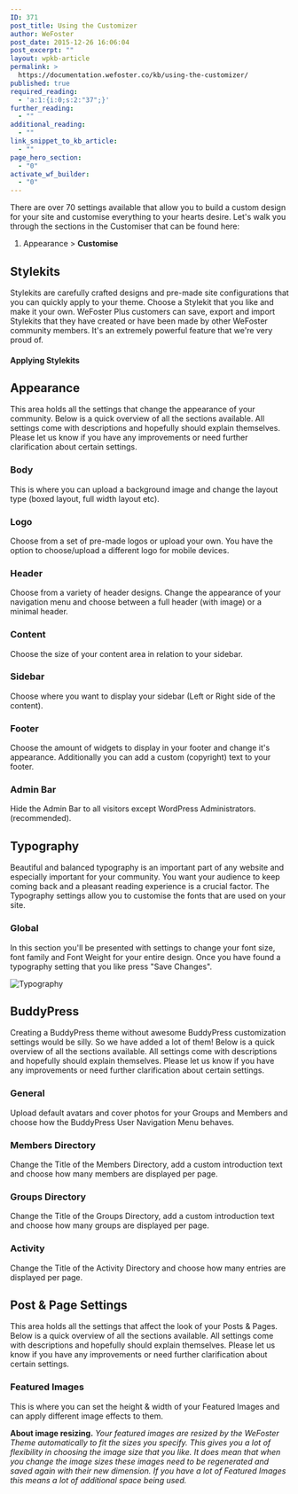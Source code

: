 ```yaml
---
ID: 371
post_title: Using the Customizer
author: WeFoster
post_date: 2015-12-26 16:06:04
post_excerpt: ""
layout: wpkb-article
permalink: >
  https://documentation.wefoster.co/kb/using-the-customizer/
published: true
required_reading:
  - 'a:1:{i:0;s:2:"37";}'
further_reading:
  - ""
additional_reading:
  - ""
link_snippet_to_kb_article:
  - ""
page_hero_section:
  - "0"
activate_wf_builder:
  - "0"
---
```

There are over 70 settings available that allow you to build a custom design for your site and customise everything to your hearts desire. Let's walk you through the sections in the Customiser that can be found here:

1.  Appearance > **Customise**

## Stylekits

Stylekits are carefully crafted designs and pre-made site configurations that you can quickly apply to your theme. Choose a Stylekit that you like and make it your own. WeFoster Plus customers can save, export and import Stylekits that they have created or have been made by other WeFoster community members. It's an extremely powerful feature that we're very proud of.

#### Applying Stylekits

## Appearance

This area holds all the settings that change the appearance of your community. Below is a quick overview of all the sections available. All settings come with descriptions and hopefully should explain themselves. Please let us know if you have any improvements or need further clarification about certain settings.

### Body

This is where you can upload a background image and change the layout type (boxed layout, full width layout etc).

### Logo

Choose from a set of pre-made logos or upload your own. You have the option to choose/upload a different logo for mobile devices.

### Header

Choose from a variety of header designs. Change the appearance of your navigation menu and choose between a full header (with image) or a minimal header.

### Content

Choose the size of your content area in relation to your sidebar.

### Sidebar

Choose where you want to display your sidebar (Left or Right side of the content).

### Footer

Choose the amount of widgets to display in your footer and change it's appearance. Additionally you can add a custom (copyright) text to your footer.

### Admin Bar

Hide the Admin Bar to all visitors except WordPress Administrators. (recommended).

## Typography

Beautiful and balanced typography is an important part of any website and especially important for your community. You want your audience to keep coming back and a pleasant reading experience is a crucial factor. The Typography settings allow you to customise the fonts that are used on your site.

### Global

In this section you'll be presented with settings to change your font size, font family and Font Weight for your entire design. Once you have found a typography setting that you like press "Save Changes".

![Typography][1]

## BuddyPress

Creating a BuddyPress theme without awesome BuddyPress customization settings would be silly. So we have added a lot of them! Below is a quick overview of all the sections available. All settings come with descriptions and hopefully should explain themselves. Please let us know if you have any improvements or need further clarification about certain settings.

### General

Upload default avatars and cover photos for your Groups and Members and choose how the BuddyPress User Navigation Menu behaves.

### Members Directory

Change the Title of the Members Directory, add a custom introduction text and choose how many members are displayed per page.

### Groups Directory

Change the Title of the Groups Directory, add a custom introduction text and choose how many groups are displayed per page.

### Activity

Change the Title of the Activity Directory and choose how many entries are displayed per page.

## Post & Page Settings

This area holds all the settings that affect the look of your Posts & Pages. Below is a quick overview of all the sections available. All settings come with descriptions and hopefully should explain themselves. Please let us know if you have any improvements or need further clarification about certain settings.

### Featured Images

This is where you can set the height & width of your Featured Images and can apply different image effects to them.

**About image resizing.** *Your featured images are resized by the WeFoster Theme automatically to fit the sizes you specify. This gives you a lot of flexibility in choosing the image size that you like. It does mean that when you change the image sizes these images need to be regenerated and saved again with their new dimension. If you have a lot of Featured Images this means a lot of additional space being used.*

 [1]: https://raw.githubusercontent.com/WeFoster/Documentation/master/screenshots/typography-settings.gif